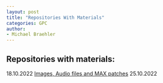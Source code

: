 ```yaml
---
layout: post
title: "Repositories With Materials"
categories: GPC
author:
- Michael Braehler
---
```


## Repositories with materials:

18.10.2022 [Images, Audio files and MAX patches](https://github.com/mibrs/GPC5L03)
25.10.2022 
